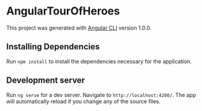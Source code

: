 # AngularTourOfHeroes

This project was generated with [Angular CLI](https://github.com/angular/angular-cli) version 1.0.0.

## Installing Dependencies

Run `npm install` to install the dependencies necessary for the application.

## Development server

Run `ng serve` for a dev server. Navigate to `http://localhost:4200/`. The app will automatically reload if you change any of the source files.
